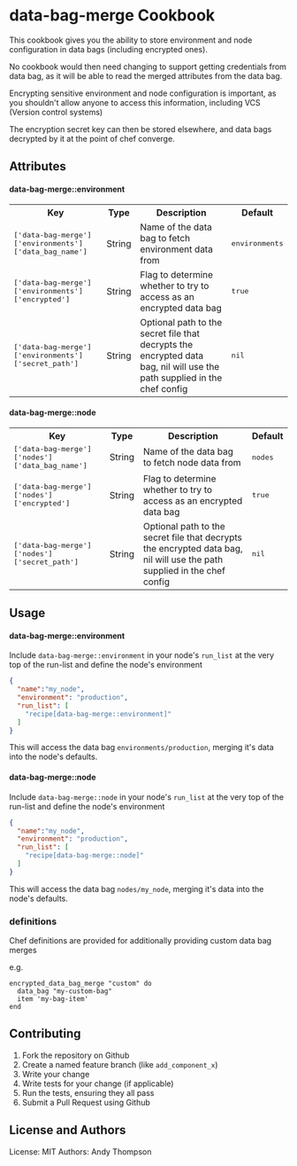 data-bag-merge Cookbook
=======================
This cookbook gives you the ability to store environment and node configuration
in data bags (including encrypted ones).

No cookbook would then need changing to support getting credentials from data bag,
as it will be able to read the merged attributes from the data bag.

Encrypting sensitive environment and node configuration is important, as you
shouldn't allow anyone to access this information, including VCS (Version control systems)

The encryption secret key can then be stored elsewhere, and data bags decrypted
by it at the point of chef converge.


Attributes
----------

#### data-bag-merge::environment
<table>
  <tr>
    <th>Key</th>
    <th>Type</th>
    <th>Description</th>
    <th>Default</th>
  </tr>
  <tr>
    <td><tt>['data-bag-merge']['environments']['data_bag_name']</tt></td>
    <td>String</td>
    <td>Name of the data bag to fetch environment data from</td>
    <td><tt>environments</tt></td>
  </tr>
  <tr>
    <td><tt>['data-bag-merge']['environments']['encrypted']</tt></td>
    <td>String</td>
    <td>Flag to determine whether to try to access as an encrypted data bag</td>
    <td><tt>true</tt></td>
  </tr>
  <tr>
    <td><tt>['data-bag-merge']['environments']['secret_path']</tt></td>
    <td>String</td>
    <td>Optional path to the secret file that decrypts the encrypted data bag, nil will use the path supplied in the chef config</td>
    <td><tt>nil</tt></td>
  </tr>
</table>

#### data-bag-merge::node
<table>
  <tr>
    <th>Key</th>
    <th>Type</th>
    <th>Description</th>
    <th>Default</th>
  </tr>
  <tr>
    <td><tt>['data-bag-merge']['nodes']['data_bag_name']</tt></td>
    <td>String</td>
    <td>Name of the data bag to fetch node data from</td>
    <td><tt>nodes</tt></td>
  </tr>
  <tr>
    <td><tt>['data-bag-merge']['nodes']['encrypted']</tt></td>
    <td>String</td>
    <td>Flag to determine whether to try to access as an encrypted data bag</td>
    <td><tt>true</tt></td>
  </tr>
  <tr>
    <td><tt>['data-bag-merge']['nodes']['secret_path']</tt></td>
    <td>String</td>
    <td>Optional path to the secret file that decrypts the encrypted data bag, nil will use the path supplied in the chef config</td>
    <td><tt>nil</tt></td>
  </tr>
</table>

Usage
-----
#### data-bag-merge::environment

Include `data-bag-merge::environment` in your node's `run_list` at the very top
of the run-list and define the node's environment

```json
{
  "name":"my_node",
  "environment": "production",
  "run_list": [
    "recipe[data-bag-merge::environment]"
  ]
}
```

This will access the data bag `environments/production`, merging it's data into
the node's defaults.

#### data-bag-merge::node

Include `data-bag-merge::node` in your node's `run_list` at the very top of the
run-list and define the node's environment

```json
{
  "name":"my_node",
  "environment": "production",
  "run_list": [
    "recipe[data-bag-merge::node]"
  ]
}
```

This will access the data bag `nodes/my_node`, merging it's data into the node's
defaults.

### definitions

Chef definitions are provided for additionally providing custom data bag merges

e.g.

```
encrypted_data_bag_merge "custom" do
  data_bag "my-custom-bag"
  item 'my-bag-item'
end
```

Contributing
------------
1. Fork the repository on Github
2. Create a named feature branch (like `add_component_x`)
3. Write your change
4. Write tests for your change (if applicable)
5. Run the tests, ensuring they all pass
6. Submit a Pull Request using Github

License and Authors
-------------------
License: MIT
Authors: Andy Thompson
